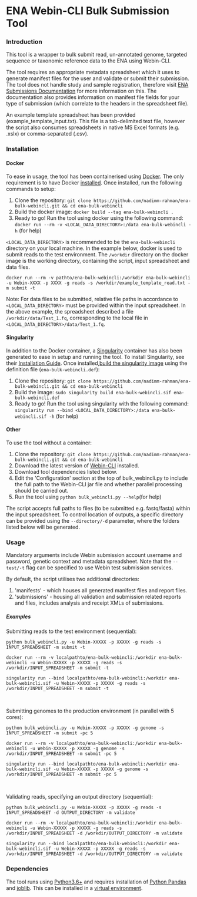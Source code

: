 # ENA Webin-CLI Bulk Submission Tool
### Introduction
This tool is a wrapper to bulk submit read, un-annotated genome, targeted sequence or taxonomic reference data to the ENA using Webin-CLI. 

The tool requires an appropriate metadata spreadsheet which it uses to generate manifest files for the user and validate or submit their submission. The tool does not handle study and sample registration, therefore visit [ENA Submissions Documentation](https://ena-docs.readthedocs.io/en/latest/submit/general-guide.html) for more information on this. The documentation also provides information on manifest file fields for your type of submission (which correlate to the headers in the spreadsheet file).

An example template spreadsheet has been provided (example_template_input.txt). This file is a tab-delimited text file, however the script also consumes spreadsheets in native MS Excel formats (e.g. .xslx) or comma-separated (.csv).

### Installation

#### Docker
To ease in usage, the tool has been containerised using [Docker](https://www.docker.com/). The only requirement is to have Docker [installed](https://docs.docker.com/get-docker/). Once installed, run the following commands to setup:

1. Clone the repository:
`git clone https://github.com/nadimm-rahman/ena-bulk-webincli.git && cd ena-bulk-webincli`
2. Build the docker image:
`docker build --tag ena-bulk-webincli .`
3. Ready to go! Run the tool using docker using the following command:
`docker run --rm -v <LOCAL_DATA_DIRECTORY>:/data ena-bulk-webincli -h` (for help)

`<LOCAL_DATA_DIRECTORY>` is recommended to be the `ena-bulk-webincli` directory on your local machine. In the example below, docker is used to submit reads to the test environment. The `/workdir` directory on the docker image is the working directory, containing the script, input spreadsheet and data files.

`docker run --rm -v pathto/ena-bulk-webincli:/workdir ena-bulk-webincli -u Webin-XXXX -p XXXX -g reads -s /workdir/example_template_read.txt -m submit -t`

Note: For data files to be submitted, relative file paths in accordance to `<LOCAL_DATA_DIRECTORY>` must be provided within the input spreadsheet. In the above example, the spreadsheet described a file `/workdir/data/Test_1.fq`, corresponding to the local file in `<LOCAL_DATA_DIRECTORY>/data/Test_1.fq`.

#### Singularity
In addition to the Docker container, a [Singularity](https://sylabs.io/guides/3.0/user-guide/index.html) container has also been generated to ease in setup and running the tool. To install Singularity, see their [Installation Guide](https://sylabs.io/guides/3.0/user-guide/installation.html#installation). Once installed,[build the singularity image](https://sylabs.io/guides/3.0/user-guide/build_a_container.html#building-containers-from-singularity-definition-files) using the definition file (`ena-bulk-webincli.def`):

1. Clone the repository:
`git clone https://github.com/nadimm-rahman/ena-bulk-webincli.git && cd ena-bulk-webincli`
2. Build the image:
`sudo singularity build ena-bulk-webincli.sif ena-bulk-webincli.def`
3. Ready to go! Run the tool using singularity with the following command:
`singularity run --bind <LOCAL_DATA_DIRECTORY>:/data ena-bulk-webincli.sif -h` (for help)

#### Other
To use the tool without a container:

1. Clone the repository:
`git clone https://github.com/nadimm-rahman/ena-bulk-webincli.git && cd ena-bulk-webincli`
2. Download the latest version of [Webin-CLI](https://github.com/enasequence/webin-cli/releases) installed.
3. Download tool dependencies listed below.
4. Edit the 'Configuration' section at the top of bulk_webincli.py to include the full path to the Webin-CLI jar file and whether parallel processing should be carried out.
5. Run the tool using `python bulk_webincli.py --help`(for help)

The script accepts full paths to files (to be submitted e.g. fastq/fasta) within the input spreadsheet. To control location of outputs, a specific directory can be provided using the `--directory/-d` parameter, where the folders listed below will be generated.

### Usage

Mandatory arguments include Webin submission account username and password, genetic context and metadata spreadsheet. Note that the `--test/-t` flag can be specified to use Webin test submission services.

By default, the script utilises two additional directories:
1. 'manifests' - which houses all generated manifest files and report files.
2. 'submissions' - housing all validation and submission related reports and files, includes analysis and receipt XMLs of submissions.

##### Examples
Submitting reads to the test environment (sequential):

`python bulk_webincli.py -u Webin-XXXXX -p XXXXX -g reads -s INPUT_SPREADSHEET -m submit -t`

`docker run --rm -v localpathto/ena-bulk-webincli:/workdir ena-bulk-webincli -u Webin-XXXXX -p XXXXX -g reads -s /workdir/INPUT_SPREADSHEET -m submit -t`

`singularity run --bind localpathto/ena-bulk-webincli:/workdir ena-bulk-webincli.sif -u Webin-XXXXX -p XXXXX -g reads -s /workdir/INPUT_SPREADSHEET -m submit -t`
<p>&nbsp;</p>
Submitting genomes to the production environment (in parallel with 5 cores):

`python bulk_webincli.py -u Webin-XXXXX -p XXXXX -g genome -s INPUT_SPREADSHEET -m submit -pc 5`

`docker run --rm -v localpathto/ena-bulk-webincli:/workdir ena-bulk-webincli -u Webin-XXXXX -p XXXXX -g genome -s /workdir/INPUT_SPREADSHEET -m submit -pc 5`

`singularity run --bind localpathto/ena-bulk-webincli:/workdir ena-bulk-webincli.sif -u Webin-XXXXX -p XXXXX -g genome -s /workdir/INPUT_SPREADSHEET -m submit -pc 5`
<p>&nbsp;</p>
Validating reads, specifying an output directory (sequential):

`python bulk_webincli.py -u Webin-XXXXX -p XXXXX -g reads -s INPUT_SPREADSHEET -d OUTPUT_DIRECTORY -m validate`

`docker run --rm -v localpathto/ena-bulk-webincli:/workdir ena-bulk-webincli -u Webin-XXXXX -p XXXXX -g reads -s /workdir/INPUT_SPREADSHEET -d /workdir/OUTPUT_DIRECTORY -m validate`

`singularity run --bind localpathto/ena-bulk-webincli:/workdir ena-bulk-webincli.sif -u Webin-XXXXX -p XXXXX -g reads -s /workdir/INPUT_SPREADSHEET -d /workdir/OUTPUT_DIRECTORY -m validate`

### Dependencies
The tool runs using [Python3.6+](https://www.python.org/downloads/) and requires installation of [Python Pandas](https://pandas.pydata.org/) and [joblib](https://joblib.readthedocs.io/en/latest/). This can be installed in a [virtual environment](https://docs.python.org/3/tutorial/venv.html).
